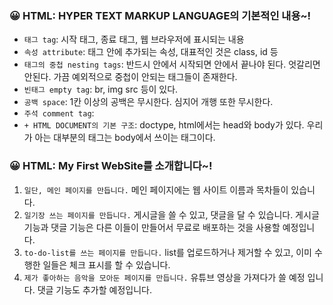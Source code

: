 ### 😀 HTML: HYPER TEXT MARKUP LANGUAGE의 기본적인 내용~!
* ```태그 tag```: 시작 태그, 종료 태그, 웹 브라우저에 표시되는 내용
* ```속성 attribute```: 태그 안에 추가되는 속성, 대표적인 것은 class, id 등
* ```태그의 중첩 nesting tags```: 반드시 안에서 시작되면 안에서 끝나야 된다. 엇갈리면 안된다. 가끔 예외적으로 중첩이 안되는 태그들이 존재한다.
* ```빈태그 empty tag```: br, img src 등이 있다.
* ```공백 space```: 1칸 이상의 공백은 무시한다. 심지어 개행 또한 무시한다.
* ```주석 comment tag```: <!--주석을 적어준다.-->
* ```+ HTML DOCUMENT의 기본 구조```: doctype, html에서는 head와 body가 있다. 우리가 아는 대부분의 태그는 body에서 쓰이는 태그이다.

### 😀 HTML: My First WebSite를 소개합니다~!
1. ```일단, 메인 페이지를 만듭니다.``` 메인 페이지에는 웹 사이트 이름과 목차들이 있습니다.
2. ```일기장 쓰는 페이지를 만듭니다.``` 게시글을 쓸 수 있고, 댓글을 달 수 있습니다. 게시글 기능과 댓글 기능은 다른 이들이 만들어서 무료로 배포하는 것을 사용할 예정입니다.
3. ```to-do-list를 쓰는 페이지를 만듭니다.``` list를 업로드하거나 제거할 수 있고, 이미 수행한 일들은 체크 표시를 할 수 있습니다.
4. ```제가 좋아하는 음악을 모아둔 페이지를 만듭니다.``` 유튜브 영상을 가져다가 쓸 예정 입니다. 댓글 기능도 추가할 예정입니다.
